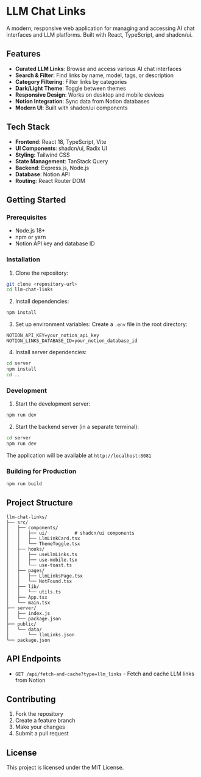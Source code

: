 # LLM Chat Links

A modern, responsive web application for managing and accessing AI chat interfaces and LLM platforms. Built with React, TypeScript, and shadcn/ui.

## Features

- **Curated LLM Links**: Browse and access various AI chat interfaces
- **Search & Filter**: Find links by name, model, tags, or description
- **Category Filtering**: Filter links by categories
- **Dark/Light Theme**: Toggle between themes
- **Responsive Design**: Works on desktop and mobile devices
- **Notion Integration**: Sync data from Notion databases
- **Modern UI**: Built with shadcn/ui components

## Tech Stack

- **Frontend**: React 18, TypeScript, Vite
- **UI Components**: shadcn/ui, Radix UI
- **Styling**: Tailwind CSS
- **State Management**: TanStack Query
- **Backend**: Express.js, Node.js
- **Database**: Notion API
- **Routing**: React Router DOM

## Getting Started

### Prerequisites

- Node.js 18+ 
- npm or yarn
- Notion API key and database ID

### Installation

1. Clone the repository:
```bash
git clone <repository-url>
cd llm-chat-links
```

2. Install dependencies:
```bash
npm install
```

3. Set up environment variables:
Create a `.env` file in the root directory:
```env
NOTION_API_KEY=your_notion_api_key
NOTION_LINKS_DATABASE_ID=your_notion_database_id
```

4. Install server dependencies:
```bash
cd server
npm install
cd ..
```

### Development

1. Start the development server:
```bash
npm run dev
```

2. Start the backend server (in a separate terminal):
```bash
cd server
npm run dev
```

The application will be available at `http://localhost:8081`

### Building for Production

```bash
npm run build
```

## Project Structure

```
llm-chat-links/
├── src/
│   ├── components/
│   │   ├── ui/          # shadcn/ui components
│   │   ├── LlmLinkCard.tsx
│   │   └── ThemeToggle.tsx
│   ├── hooks/
│   │   ├── useLlmLinks.ts
│   │   ├── use-mobile.tsx
│   │   └── use-toast.ts
│   ├── pages/
│   │   ├── LlmLinksPage.tsx
│   │   └── NotFound.tsx
│   ├── lib/
│   │   └── utils.ts
│   ├── App.tsx
│   └── main.tsx
├── server/
│   ├── index.js
│   └── package.json
├── public/
│   └── data/
│       └── llmLinks.json
└── package.json
```

## API Endpoints

- `GET /api/fetch-and-cache?type=llm_links` - Fetch and cache LLM links from Notion

## Contributing

1. Fork the repository
2. Create a feature branch
3. Make your changes
4. Submit a pull request

## License

This project is licensed under the MIT License.
